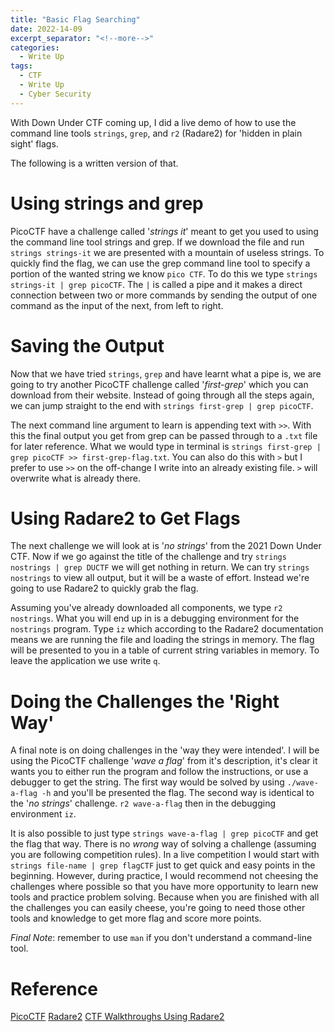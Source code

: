 ```yaml
---
title: "Basic Flag Searching"
date: 2022-14-09
excerpt_separator: "<!--more-->"
categories:
  - Write Up
tags:
  - CTF
  - Write Up
  - Cyber Security
---
```


With Down Under CTF coming up, I did a live demo of how to use the command line tools `strings`, `grep`, and `r2` (Radare2) for 'hidden in plain sight' flags.

The following is a written version of that.

# Using strings and grep
PicoCTF have a challenge called '*strings it*' meant to get you used to using the command line tool strings and grep. If we download the file and run `strings strings-it` we are presented with a mountain of useless strings. To quickly find the flag, we can use the grep command line tool to specify a portion of the wanted string we know `pico CTF`. To do this we type `strings strings-it | grep picoCTF`. The `|` is called a pipe and it makes a direct connection between two or more commands by sending the output of one command as the input of the next, from left to right. 


# Saving the Output
Now that we have tried `strings`, `grep` and have learnt what a pipe is, we are going to try another PicoCTF challenge called '*first-grep*' which you can download from their website. Instead of going through all the steps again, we can jump straight to the end with `strings first-grep | grep picoCTF`. 

The next command line argument to learn is appending text with `>>`. With this the final output you get from grep can be passed through to a `.txt` file for later reference. What we would type in terminal is `strings first-grep | grep picoCTF >> first-grep-flag.txt`. You can also do this with `>` but I prefer to use `>>` on the off-change I write into an already existing file. `>` will overwrite what is already there.

# Using Radare2 to Get Flags
The next challenge we will look at is '*no strings*' from the 2021 Down Under CTF. Now if we go against the title of the challenge and try `strings nostrings | grep DUCTF` we will get nothing in return. We can try `strings nostrings` to view all output, but it will be a waste of effort. Instead we're going to use Radare2 to quickly grab the flag. 

Assuming you've already downloaded all components, we type `r2 nostrings`. What you will end up in is a debugging environment for the `nostrings` program. Type `iz` which according to the Radare2 documentation means we are running the file and loading the strings in memory. The flag will be presented to you in a table of current string variables in memory. To leave the application we use write `q`.

# Doing the Challenges the 'Right Way'
A final note is on doing challenges in the 'way they were intended'. I will be using the PicoCTF challenge '*wave a flag*' from it's description, it's clear it wants you to either run the program and follow the instructions, or use a debugger to get the string. The first way would be solved by using `./wave-a-flag -h` and you'll be presented the flag. The second way is identical to the '*no strings*' challenge. `r2 wave-a-flag` then in the debugging environment `iz`.

It is also possible to just type `strings wave-a-flag | grep picoCTF` and get the flag that way. There is no *wrong* way of solving a challenge (assuming you are following competition rules). In a live competition I would start with `strings file-name | grep flagCTF` just to get quick and easy points in the beginning. However, during practice, I would recommend not cheesing the challenges where possible so that you have more opportunity to learn new tools and practice problem solving. Because when you are finished with all the challenges you can easily cheese, you're going to need those other tools and knowledge to get more flag and score more points.

*Final Note*: remember to use `man` if you don't understand a command-line tool.

# Reference
[PicoCTF](https://play.picoctf.org/)
[Radare2](https://github.com/radareorg/radare2)
[CTF Walkthroughs Using Radare2](https://r2wiki.readthedocs.io/en/latest/home/ctf-solving-using-radare2/)



